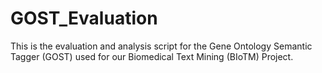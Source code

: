 # GOST_Evaluation
This is the evaluation and analysis script for the Gene Ontology Semantic Tagger (GOST) used for our Biomedical Text Mining (BIoTM) Project.
